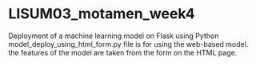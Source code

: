 # LISUM03_motamen_week4
Deployment of a machine learning model on Flask using Python
model_deploy_using_html_form.py file is for using the web-based model. the features of the model are taken from the form on the HTML page.
